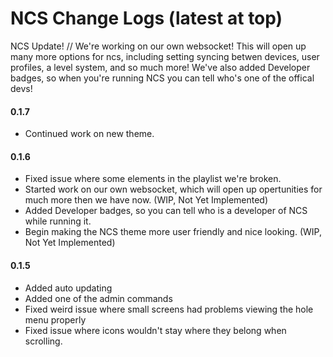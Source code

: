 # NCS Change Logs (latest at top)

NCS Update! // We're working on our own websocket! This will open up many more options for ncs, including setting syncing betwen devices, user profiles, a level system, and so much more! We've also added Developer badges, so when you're running NCS you can tell who's one of the offical devs!

#### 0.1.7
* Continued work on new theme.

#### 0.1.6
* Fixed issue where some elements in the playlist we're broken.
* Started work on our own websocket, which will open up opertunities for much more then we have now. (WIP, Not Yet Implemented)
* Added Developer badges, so you can tell who is a developer of NCS while running it.
* Begin making the NCS theme more user friendly and nice looking. (WIP, Not Yet Implemented)

#### 0.1.5
* Added auto updating
* Added one of the admin commands
* Fixed weird issue where small screens had problems viewing the hole menu properly
* Fixed issue where icons wouldn't stay where they belong when scrolling.
